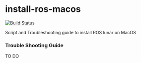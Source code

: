 # install-ros-macos

[![Build Status](https://travis-ci.org/vinay0410/install-ros-macos.svg?branch=master)](https://travis-ci.org/vinay0410/install-ros-macos)

Script and Troubleshooting guide to install ROS lunar on MacOS

### Trouble Shooting Guide

TO DO
